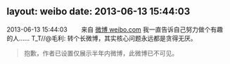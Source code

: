 layout: weibo
date: 2013-06-13 15:44:03
---
2013-06-13 15:44:03  &nbsp;&nbsp;&nbsp;&nbsp;&nbsp;&nbsp; 来自 <a href="http://weibo.com/" rel="nofollow">微博 weibo.com</a>
我一直告诉自己努力做个有趣的人…… T_T//@毛利: 转个长微博，其实核心问题永远都是贪得无厌。
>  抱歉，作者已设置仅展示半年内微博，此微博已不可见。 ​​​
